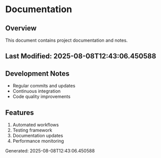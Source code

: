 # Documentation

## Overview
This document contains project documentation and notes.

## Last Modified: 2025-08-08T12:43:06.450588

## Development Notes
- Regular commits and updates
- Continuous integration
- Code quality improvements

## Features
1. Automated workflows
2. Testing framework
3. Documentation updates
4. Performance monitoring

Generated: 2025-08-08T12:43:06.450588

